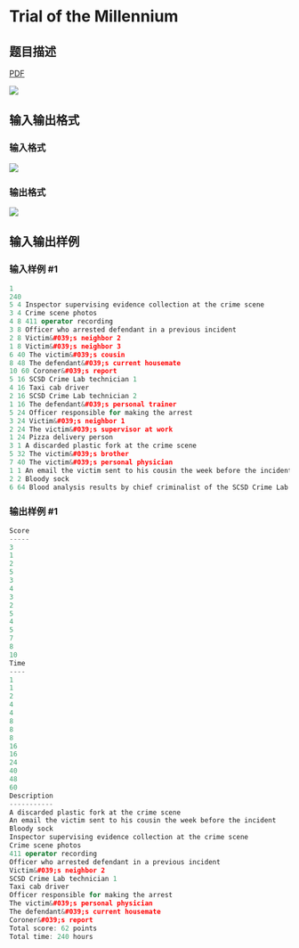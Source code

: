 # Trial of the Millennium

## 题目描述

[problemUrl]: https://uva.onlinejudge.org/index.php?option=com_onlinejudge&Itemid=8&category=6&page=show_problem&problem=372

[PDF](https://uva.onlinejudge.org/external/4/p431.pdf)

![](https://cdn.luogu.com.cn/upload/vjudge_pic/UVA431/dbfbab9244562129c28b0a99268fb551dd414b0a.png)

## 输入输出格式

### 输入格式

![](https://cdn.luogu.com.cn/upload/vjudge_pic/UVA431/eeefc08443c50e2c31f038bda48e728c5db71d04.png)

### 输出格式

![](https://cdn.luogu.com.cn/upload/vjudge_pic/UVA431/cc7b1be284ec69d1acef0869b756e8a210ee1318.png)

## 输入输出样例

### 输入样例 #1

```cpp
1
240
5 4 Inspector supervising evidence collection at the crime scene
3 4 Crime scene photos
4 8 411 operator recording
3 8 Officer who arrested defendant in a previous incident
2 8 Victim&#039;s neighbor 2
1 8 Victim&#039;s neighbor 3
6 40 The victim&#039;s cousin
8 48 The defendant&#039;s current housemate
10 60 Coroner&#039;s report
5 16 SCSD Crime Lab technician 1
4 16 Taxi cab driver
2 16 SCSD Crime Lab technician 2
1 16 The defendant&#039;s personal trainer
5 24 Officer responsible for making the arrest
3 24 Victim&#039;s neighbor 1
2 24 The victim&#039;s supervisor at work
1 24 Pizza delivery person
3 1 A discarded plastic fork at the crime scene
5 32 The victim&#039;s brother
7 40 The victim&#039;s personal physician
1 1 An email the victim sent to his cousin the week before the incident
2 2 Bloody sock
6 64 Blood analysis results by chief criminalist of the SCSD Crime Lab
```


### 输出样例 #1

```cpp
Score
-----
3
1
2
5
3
4
3
2
5
4
5
7
8
10
Time
----
1
1
2
4
4
8
8
8
16
16
24
40
48
60
Description
-----------
A discarded plastic fork at the crime scene
An email the victim sent to his cousin the week before the incident
Bloody sock
Inspector supervising evidence collection at the crime scene
Crime scene photos
411 operator recording
Officer who arrested defendant in a previous incident
Victim&#039;s neighbor 2
SCSD Crime Lab technician 1
Taxi cab driver
Officer responsible for making the arrest
The victim&#039;s personal physician
The defendant&#039;s current housemate
Coroner&#039;s report
Total score: 62 points
Total time: 240 hours
```


